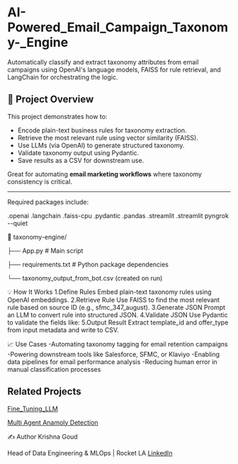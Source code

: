 # AI-Powered_Email_Campaign_Taxonomy-_Engine

Automatically classify and extract taxonomy attributes from email campaigns using OpenAI's language models, FAISS for rule retrieval, and LangChain for orchestrating the logic.
## 🚀 Project Overview

This project demonstrates how to:
- Encode plain-text business rules for taxonomy extraction.
- Retrieve the most relevant rule using vector similarity (FAISS).
- Use LLMs (via OpenAI) to generate structured taxonomy.
- Validate taxonomy output using Pydantic.
- Save results as a CSV for downstream use.

Great for automating **email marketing workflows** where taxonomy consistency is critical.

---
Required packages include:

.openai
.langchain
.faiss-cpu
.pydantic
.pandas
.streamlit
.streamlit pyngrok --quiet


📁 
taxonomy-engine/

├── App.py               # Main script

├── requirements.txt      # Python package dependencies

└── taxonomy_output_from_bot.csv (created on run)

💡 How It Works
1.Define Rules
Embed plain-text taxonomy rules using OpenAI embeddings.
2.Retrieve Rule
Use FAISS to find the most relevant rule based on source ID (e.g., sfmc_347_august).
3.Generate JSON
Prompt an LLM to convert rule into structured JSON.
4.Validate JSON
Use Pydantic to validate the fields like:
5.Output Result
Extract template_id and offer_type from input metadata and write to CSV.

📈 Use Cases
-Automating taxonomy tagging for email retention campaigns
-Powering downstream tools like Salesforce, SFMC, or Klaviyo
-Enabling data pipelines for email performance analysis
-Reducing human error in manual classification processes


## Related Projects
[Fine_Tuning_LLM](https://github.com/krishnamami/Fine_Tuning_LLM)

[Multi Agent Anamoly Detection](https://github.com/krishnamami/Multi_Agent_Anamoly_Detection)

✍️ Author
Krishna Goud

Head of Data Engineering & MLOps | Rocket LA  [LinkedIn](https://www.linkedin.com/in/krishnagoud)

